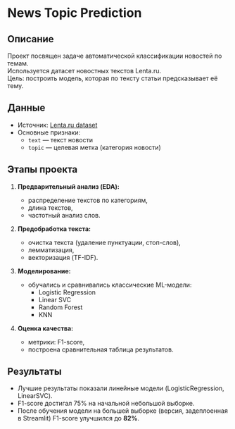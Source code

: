 # News Topic Prediction

## Описание
Проект посвящен задаче автоматической классификации новостей по темам.  
Используется датасет новостных текстов Lenta.ru.  
Цель: построить модель, которая по тексту статьи предсказывает её тему.

## Данные
- Источник: [Lenta.ru dataset](https://www.kaggle.com/datasets/yutkin/corpus-of-russian-news-articles-from-lenta)  
- Основные признаки:  
  - `text` — текст новости  
  - `topic` — целевая метка (категория новости)

## Этапы проекта
1. **Предварительный анализ (EDA):**
   - распределение текстов по категориям,
   - длина текстов,
   - частотный анализ слов.

2. **Предобработка текста:**
   - очистка текста (удаление пунктуации, стоп-слов),
   - лемматизация,
   - векторизация (TF-IDF).

3. **Моделирование:**
   - обучались и сравнивались классические ML-модели:
     - Logistic Regression
     - Linear SVC
     - Random Forest
     - KNN  

4. **Оценка качества:**
   - метрики: F1-score,
   - построена сравнительная таблица результатов.

## Результаты
- Лучшие результаты показали линейные модели (LogisticRegression, LinearSVC).  
- F1-score достигал 75% на начальной небольшой выборке.
- После обучения модели на большей выборке (версия, задеплоенная в Streamlit) F1-score улучшился до **82%**.  
